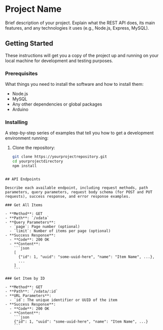 # Project Name

Brief description of your project. Explain what the REST API does, its main features, and any technologies it uses (e.g., Node.js, Express, MySQL).

## Getting Started

These instructions will get you a copy of the project up and running on your local machine for development and testing purposes.

### Prerequisites

What things you need to install the software and how to install them:

- Node.js
- MySQL
- Any other dependencies or global packages
- Arduino

### Installing

A step-by-step series of examples that tell you how to get a development environment running:

1. Clone the repository:
   ```bash
   git clone https://yourprojectrepository.git
   cd yourprojectdirectory
   npm install
```

## API Endpoints

Describe each available endpoint, including request methods, path parameters, query parameters, request body schema (for POST and PUT requests), success response, and error response examples.

### Get All Items

- **Method**: GET
- **Path**: `/xdata`
- **Query Parameters**:
  - `page`: Page number (optional)
  - `limit`: Number of items per page (optional)
- **Success Response**:
  - **Code**: 200 OK
  - **Content**: 
    ```json
    [
      {"id": 1, "uuid": "some-uuid-here", "name": "Item Name", ...},
      ...
    ]
    ```

### Get Item by ID

- **Method**: GET
- **Path**: `/xdata/:id`
- **URL Parameters**:
  - `id`: The unique identifier or UUID of the item
- **Success Response**:
  - **Code**: 200 OK
  - **Content**: 
    ```json
    {"id": 1, "uuid": "some-uuid-here", "name": "Item Name", ...}
    ```
